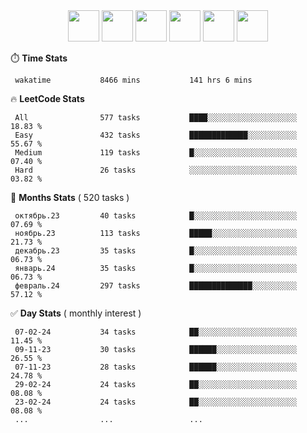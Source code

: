 <div align="center"><img src="https://assets.leetcode.com/static_assets/marketing/2024-50-lg.png" width="50" height="50"> <img src="https://assets.leetcode.com/static_assets/marketing/lg50.png" width="50" height="50"> <img src="https://leetcode.com/static/images/badges/dcc-2024-2.png" width="50" height="50"> <img src="https://leetcode.com/static/images/badges/dcc-2024-1.png" width="50" height="50"> <img src="https://leetcode.com/static/images/badges/dcc-2023-12.png" width="50" height="50"> <img src="https://leetcode.com/static/images/badges/dcc-2023-11.png" width="50" height="50"> </div>

⏱️ **Time Stats**
```text
 wakatime           8466 mins           141 hrs 6 mins      
```

🔥 **LeetCode Stats**
```text
 All                577 tasks           ████░░░░░░░░░░░░░░░░░░░░  18.83 %             
 Easy               432 tasks           █████████████░░░░░░░░░░░  55.67 %             
 Medium             119 tasks           █░░░░░░░░░░░░░░░░░░░░░░░  07.40 %             
 Hard               26 tasks            ░░░░░░░░░░░░░░░░░░░░░░░░  03.82 %             
```

👊 **Months Stats** ( 520 tasks )
```text
 октябрь.23         40 tasks            █░░░░░░░░░░░░░░░░░░░░░░░  07.69 %             
 ноябрь.23          113 tasks           █████░░░░░░░░░░░░░░░░░░░  21.73 %             
 декабрь.23         35 tasks            █░░░░░░░░░░░░░░░░░░░░░░░  06.73 %             
 январь.24          35 tasks            █░░░░░░░░░░░░░░░░░░░░░░░  06.73 %             
 февраль.24         297 tasks           ██████████████░░░░░░░░░░  57.12 %             
```

✅ **Day Stats** ( monthly interest )
```text
 07-02-24           34 tasks            ██░░░░░░░░░░░░░░░░░░░░░░  11.45 %             
 09-11-23           30 tasks            ██████░░░░░░░░░░░░░░░░░░  26.55 %             
 07-11-23           28 tasks            ██████░░░░░░░░░░░░░░░░░░  24.78 %             
 29-02-24           24 tasks            ██░░░░░░░░░░░░░░░░░░░░░░  08.08 %             
 23-02-24           24 tasks            ██░░░░░░░░░░░░░░░░░░░░░░  08.08 %             
 ...                ...                 ...                 
```

